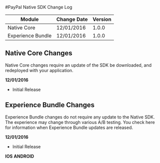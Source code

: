 #PayPal Native SDK Change Log


| Module                | Change Date | Version |
|-----------------------|-------------|---------|
| Native Core           | 12/01/2016  |  1.0.0  |
| Experience Bundle     | 12/01/2016  |  1.0.0  |


## Native Core Changes

Native Core changes require an update of the SDK be downloaded, and redeployed with your application.


**12/01/2016**

* Initial Release

## Experience Bundle Changes

Experience Bundle changes do not require any update to the Native SDK. The experience may change through various A/B testing. You check here for information when Experience Bundle updates are released.

**12/01/2016**

* Initial Release

**IOS**
**ANDROID**
